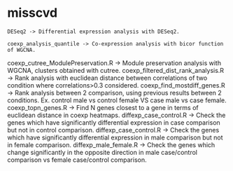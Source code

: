 # misscvd

```
DESeq2 -> Differential expression analysis with DESeq2.
```
```
coexp_analysis_quantile -> Co-expression analysis with bicor function of WGCNA.
```
coexp_cutree_ModulePreservation.R -> Module preservation analysis with WGCNA, clusters obtained with cutree.
coexp_filtered_dist_rank_analysis.R -> Rank analysis with euclidean distance between correlations of two condition where correlations>0.3 considered.
coexp_find_mostdiff_genes.R -> Rank analysis between 2 comparison, using previous results between 2 conditions. Ex. control male vs control female VS case male vs case female.
coexp_topn_genes.R -> Find N genes closest to a gene in terms of euclidean distance in coexp heatmaps.
diffexp_case_control.R -> Check the genes which have significantly differential expression in case comparison but not in control comparison.
diffexp_case_control.R -> Check the genes which have significantly differential expression in male comparison but not in female comparison.
diffexp_male_female.R -> Check the genes which change significantly in the opposite direction in male case/control comparison vs female case/control comparison.

